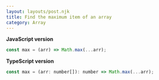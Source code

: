 ```yaml
---
layout: layouts/post.njk
title: Find the maximum item of an array
category: Array
---
```


**JavaScript version**

```js
const max = (arr) => Math.max(...arr);
```

**TypeScript version**

```js
const max = (arr: number[]): number => Math.max(...arr);
```

